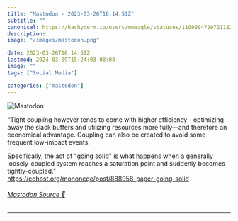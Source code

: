 ```yaml
---
title: "Mastodon - 2023-03-26T16:14:51Z"
subtitle: ""
canonical: https://hachyderm.io/users/mweagle/statuses/110090472072118207
description:
image: "/images/mastodon.png"

date: 2023-03-26T16:14:51Z
lastmod: 2024-03-09T15:24:03-08:00
image: ""
tags: ["Social Media"]

categories: ["mastodon"]
---
```

![Mastodon](/images/mastodon.png)

<p>“Tight coupling however tends to come with higher efficiency—optimizing away the slack buffers and utilizing resources more fully—and therefore an economical advantage. Coupling can also be created to avoid some frequent low-impact events.</p><p>Specifically, the act of &quot;going solid&quot; is what happens when a generally loosely-coupled system reaches a saturation point and suddenly becomes tightly-coupled.”<br /><a href="https://cohost.org/mononcqc/post/888958-paper-going-solid" target="_blank" rel="nofollow noopener noreferrer" translate="no"><span class="invisible">https://</span><span class="ellipsis">cohost.org/mononcqc/post/88895</span><span class="invisible">8-paper-going-solid</span></a></p>


###### [Mastodon Source 🐘](https://hachyderm.io/@mweagle/110090472072118207)

___
